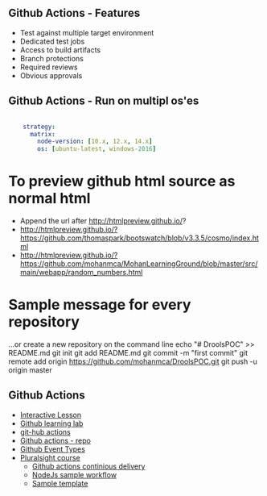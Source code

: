 ## Github Actions - Features

* Test against multiple target environment
* Dedicated test jobs
* Access to build artifacts
* Branch protections
* Required reviews
* Obvious approvals

## Github Actions - Run on multipl os'es

```yaml

    strategy:
      matrix:
        node-version: [10.x, 12.x, 14.x]
        os: [ubuntu-latest, windows-2016]
```


# To preview github html source as normal html
  * Append the url after http://htmlpreview.github.io/? 
  * http://htmlpreview.github.io/?https://github.com/thomaspark/bootswatch/blob/v3.3.5/cosmo/index.html
  * http://htmlpreview.github.io/?https://github.com/mohanmca/MohanLearningGround/blob/master/src/main/webapp/random_numbers.html

# Sample message for every repository
…or create a new repository on the command line
echo "# DroolsPOC" >> README.md
git init
git add README.md
git commit -m "first commit"
git remote add origin https://github.com/mohanmca/DroolsPOC.git
git push -u origin master

## Github Actions

* [Interactive Lesson](https://github-actions-hero.now.sh/)
* [Github learning lab](https://lab.github.com/)
* [git-hub actions](https://stackoverflow.com/questions/tagged/github-actions)
* [Github actions - repo](https://github.com/cschleiden/github-actions-hero)
* [Github Event Types](https://docs.github.com/en/developers/webhooks-and-events/github-event-types#issuesevent)
* [Pluralsight course](https://github.com/a-a-ron)
  * [Github actions continious delivery](https://github.com/a-a-ron/github-actions-continuous-delivery-azure)
  * [NodeJs sample workflow](https://github.com/a-a-ron/github-actions-for-ci/blob/a-a-ron-patch-1/.github/workflows/node.js.yml)
  * [Sample template](https://github.com/a-a-ron/github-actions-course-template)